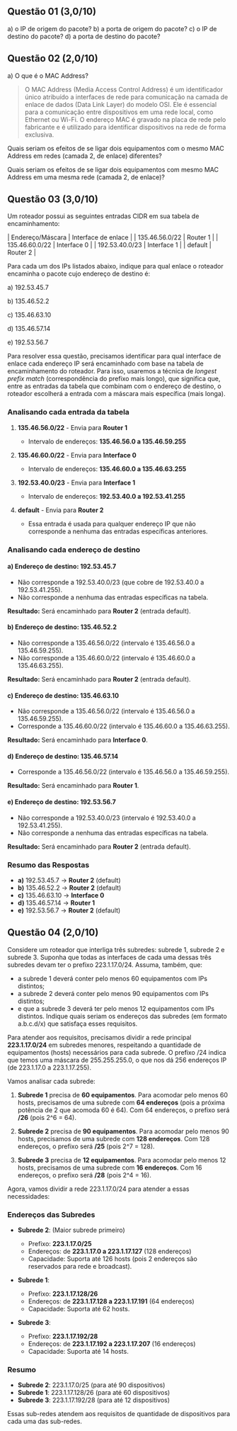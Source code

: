 ## Questão 01 (3,0/10)
a) o IP de origem do pacote?
b) a porta de origem do pacote?
c) o IP de destino do pacote?
d) a porta de destino do pacote?

## Questão 02 (2,0/10)
a) O que é o MAC Address? 
> O MAC Address (Media Access Control Address) é um identificador único atribuído a interfaces de rede para comunicação na camada de enlace de dados (Data Link Layer) do modelo OSI. Ele é essencial para a comunicação entre dispositivos em uma rede local, como Ethernet ou Wi-Fi. O endereço MAC é gravado na placa de rede pelo fabricante e é utilizado para identificar dispositivos na rede de forma exclusiva.

Quais seriam os efeitos de se ligar dois equipamentos com o mesmo MAC Address em redes (camada 2, de enlace) diferentes?

Quais seriam os efeitos de se ligar dois equipamentos com mesmo MAC Address em uma mesma rede (camada 2, de enlace)?

## Questão 03 (3,0/10)
Um roteador possui as seguintes entradas CIDR em sua tabela de encaminhamento:

| Endereço/Máscara | Interface de enlace |
| 135.46.56.0/22   |     Router 1        |
| 135.46.60.0/22   |  Interface 0        |
| 192.53.40.0/23   |  Interface 1        |
| default          |     Router 2        |

Para cada um dos IPs listados abaixo, indique para qual enlace o roteador encaminha o pacote cujo endereço de destino é:

a) 192.53.45.7

b) 135.46.52.2

c) 135.46.63.10

d) 135.46.57.14

e) 192.53.56.7

Para resolver essa questão, precisamos identificar para qual interface de enlace cada endereço IP será encaminhado com base na tabela de encaminhamento do roteador. Para isso, usaremos a técnica de *longest prefix match* (correspondência do prefixo mais longo), que significa que, entre as entradas da tabela que combinam com o endereço de destino, o roteador escolherá a entrada com a máscara mais específica (mais longa).

### Analisando cada entrada da tabela

1. **135.46.56.0/22** - Envia para **Router 1**
   - Intervalo de endereços: **135.46.56.0 a 135.46.59.255**

2. **135.46.60.0/22** - Envia para **Interface 0**
   - Intervalo de endereços: **135.46.60.0 a 135.46.63.255**

3. **192.53.40.0/23** - Envia para **Interface 1**
   - Intervalo de endereços: **192.53.40.0 a 192.53.41.255**

4. **default** - Envia para **Router 2**
   - Essa entrada é usada para qualquer endereço IP que não corresponde a nenhuma das entradas específicas anteriores.

### Analisando cada endereço de destino

#### a) Endereço de destino: 192.53.45.7

- Não corresponde a 192.53.40.0/23 (que cobre de 192.53.40.0 a 192.53.41.255).
- Não corresponde a nenhuma das entradas específicas na tabela.

**Resultado:** Será encaminhado para **Router 2** (entrada default).

#### b) Endereço de destino: 135.46.52.2

- Não corresponde a 135.46.56.0/22 (intervalo é 135.46.56.0 a 135.46.59.255).
- Não corresponde a 135.46.60.0/22 (intervalo é 135.46.60.0 a 135.46.63.255).

**Resultado:** Será encaminhado para **Router 2** (entrada default).

#### c) Endereço de destino: 135.46.63.10

- Não corresponde a 135.46.56.0/22 (intervalo é 135.46.56.0 a 135.46.59.255).
- Corresponde a 135.46.60.0/22 (intervalo é 135.46.60.0 a 135.46.63.255).

**Resultado:** Será encaminhado para **Interface 0**.

#### d) Endereço de destino: 135.46.57.14

- Corresponde a 135.46.56.0/22 (intervalo é 135.46.56.0 a 135.46.59.255).

**Resultado:** Será encaminhado para **Router 1**.

#### e) Endereço de destino: 192.53.56.7

- Não corresponde a 192.53.40.0/23 (intervalo é 192.53.40.0 a 192.53.41.255).
- Não corresponde a nenhuma das entradas específicas na tabela.

**Resultado:** Será encaminhado para **Router 2** (entrada default).

### Resumo das Respostas

- **a)** 192.53.45.7 → **Router 2** (default)
- **b)** 135.46.52.2 → **Router 2** (default)
- **c)** 135.46.63.10 → **Interface 0**
- **d)** 135.46.57.14 → **Router 1**
- **e)** 192.53.56.7 → **Router 2** (default)

## Questão 04 (2,0/10)
Considere um roteador que interliga três subredes: subrede 1, subrede 2 e subrede 3. Suponha que todas as interfaces de cada uma dessas três subredes devam ter o prefixo 223.1.17.0/24. Assuma, também, que:
- a subrede 1 deverá conter pelo menos 60 equipamentos com IPs distintos;
- a subrede 2 deverá conter pelo menos 90 equipamentos com IPs distintos;
- e que a subrede 3 deverá ter pelo menos 12 equipamentos com IPs distintos.
Indique quais seriam os endereços das subredes (em formato a.b.c.d/x) que satisfaça esses requisitos.

Para atender aos requisitos, precisamos dividir a rede principal **223.1.17.0/24** em subredes menores, respeitando a quantidade de equipamentos (hosts) necessários para cada subrede. O prefixo /24 indica que temos uma máscara de 255.255.255.0, o que nos dá 256 endereços IP (de 223.1.17.0 a 223.1.17.255).

Vamos analisar cada subrede:

1. **Subrede 1** precisa de **60 equipamentos**. Para acomodar pelo menos 60 hosts, precisamos de uma subrede com **64 endereços** (pois a próxima potência de 2 que acomoda 60 é 64). Com 64 endereços, o prefixo será **/26** (pois 2\^6 = 64).

2. **Subrede 2** precisa de **90 equipamentos**. Para acomodar pelo menos 90 hosts, precisamos de uma subrede com **128 endereços**. Com 128 endereços, o prefixo será **/25** (pois 2\^7 = 128).

3. **Subrede 3** precisa de **12 equipamentos**. Para acomodar pelo menos 12 hosts, precisamos de uma subrede com **16 endereços**. Com 16 endereços, o prefixo será **/28** (pois 2\^4 = 16).

Agora, vamos dividir a rede 223.1.17.0/24 para atender a essas necessidades:

### Endereços das Subredes

- **Subrede 2**: (Maior subrede primeiro)
  - Prefixo: **223.1.17.0/25**
  - Endereços: de **223.1.17.0 a 223.1.17.127** (128 endereços)
  - Capacidade: Suporta até 126 hosts (pois 2 endereços são reservados para rede e broadcast).

- **Subrede 1**:
  - Prefixo: **223.1.17.128/26**
  - Endereços: de **223.1.17.128 a 223.1.17.191** (64 endereços)
  - Capacidade: Suporta até 62 hosts.

- **Subrede 3**:
  - Prefixo: **223.1.17.192/28**
  - Endereços: de **223.1.17.192 a 223.1.17.207** (16 endereços)
  - Capacidade: Suporta até 14 hosts.

### Resumo

- **Subrede 2**: 223.1.17.0/25 (para até 90 dispositivos)
- **Subrede 1**: 223.1.17.128/26 (para até 60 dispositivos)
- **Subrede 3**: 223.1.17.192/28 (para até 12 dispositivos)

Essas sub-redes atendem aos requisitos de quantidade de dispositivos para cada uma das sub-redes.